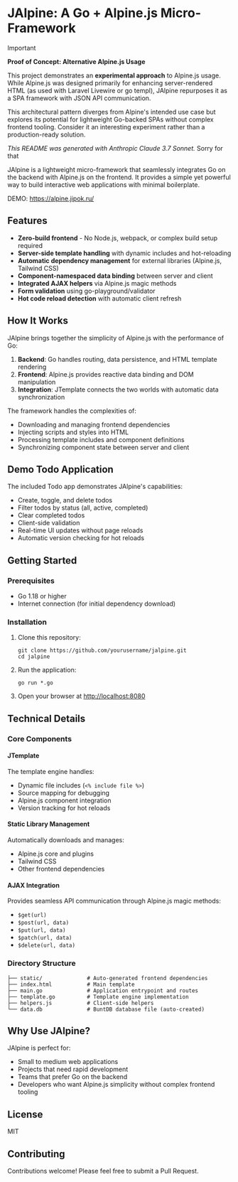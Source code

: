 # JAlpine: A Go + Alpine.js Micro-Framework

> [!IMPORTANT]
> **Proof of Concept: Alternative Alpine.js Usage**  
> 
> This project demonstrates an **experimental approach** to Alpine.js usage. While Alpine.js was designed primarily for enhancing server-rendered HTML (as used with Laravel Livewire or go templ), JAlpine repurposes it as a SPA framework with JSON API communication.
>
> This architectural pattern diverges from Alpine's intended use case but explores its potential for lightweight Go-backed SPAs without complex frontend tooling. Consider it an interesting experiment rather than a production-ready solution.
>
> *This README was generated with Anthropic Claude 3.7 Sonnet.* Sorry for that

JAlpine is a lightweight micro-framework that seamlessly integrates Go on the backend with Alpine.js on the frontend. It provides a simple yet powerful way to build interactive web applications with minimal boilerplate.

DEMO: https://alpine.jipok.ru/

## Features

- **Zero-build frontend** - No Node.js, webpack, or complex build setup required
- **Server-side template handling** with dynamic includes and hot-reloading
- **Automatic dependency management** for external libraries (Alpine.js, Tailwind CSS)
- **Component-namespaced data binding** between server and client
- **Integrated AJAX helpers** via Alpine.js magic methods
- **Form validation** using go-playground/validator
- **Hot code reload detection** with automatic client refresh

## How It Works

JAlpine brings together the simplicity of Alpine.js with the performance of Go:

1. **Backend**: Go handles routing, data persistence, and HTML template rendering
2. **Frontend**: Alpine.js provides reactive data binding and DOM manipulation
3. **Integration**: JTemplate connects the two worlds with automatic data synchronization

The framework handles the complexities of:

- Downloading and managing frontend dependencies
- Injecting scripts and styles into HTML
- Processing template includes and component definitions
- Synchronizing component state between server and client

## Demo Todo Application

The included Todo app demonstrates JAlpine's capabilities:

- Create, toggle, and delete todos
- Filter todos by status (all, active, completed)
- Clear completed todos
- Client-side validation
- Real-time UI updates without page reloads
- Automatic version checking for hot reloads

## Getting Started

### Prerequisites

- Go 1.18 or higher
- Internet connection (for initial dependency download)

### Installation

1. Clone this repository:
   ```
   git clone https://github.com/yourusername/jalpine.git
   cd jalpine
   ```

2. Run the application:
   ```
   go run *.go
   ```

3. Open your browser at [http://localhost:8080](http://localhost:8080)

## Technical Details

### Core Components

#### JTemplate

The template engine handles:
- Dynamic file includes (`<% include file %>`)
- Source mapping for debugging
- Alpine.js component integration
- Version tracking for hot reloads

#### Static Library Management

Automatically downloads and manages:
- Alpine.js core and plugins
- Tailwind CSS
- Other frontend dependencies

#### AJAX Integration

Provides seamless API communication through Alpine.js magic methods:
- `$get(url)`
- `$post(url, data)`
- `$put(url, data)`
- `$patch(url, data)`
- `$delete(url, data)`

### Directory Structure

```
├── static/              # Auto-generated frontend dependencies
├── index.html           # Main template
├── main.go              # Application entrypoint and routes
├── template.go          # Template engine implementation
├── helpers.js           # Client-side helpers
└── data.db              # BuntDB database file (auto-created)
```

## Why Use JAlpine?

JAlpine is perfect for:

- Small to medium web applications
- Projects that need rapid development
- Teams that prefer Go on the backend
- Developers who want Alpine.js simplicity without complex frontend tooling

## License

MIT

## Contributing

Contributions welcome! Please feel free to submit a Pull Request.